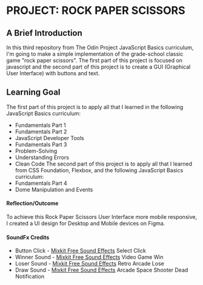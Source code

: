 # PROJECT: ROCK PAPER SCISSORS

## A Brief Introduction
In this third repository from The Odin Project JavaScript Basics curriculum, I'm going to make a simple implementation of the grade-school classic game "rock paper scissors". The first part of this project is focused on javascript and the second part of this project is to create a GUI (Graphical User Interface) with buttons and text.

## Learning Goal
The first part of this project is to apply all that I learned in the following JavaScript Basics curriculum:
- Fundamentals Part 1
- Fundamentals Part 2
- JavaScript Developer Tools
- Fundamentals Part 3
- Problem-Solving
- Understanding Errors
- Clean Code
The second part of this project is to apply all that I learned from CSS Foundation, Flexbox, and the following JavaScript Basics curriculum:
- Fundamentals Part 4
- Dome Manipulation and Events

#### Reflection/Outcome
To achieve this Rock Paper Scissors User Interface more mobile responsive, I created a UI design for Desktop and Mobile devices on Figma.

#### SoundFx Credits
- Button Click - [Mixkit Free Sound Effects](https://mixkit.co/free-sound-effects/click/) Select Click
- Winner Sound - [Mixkit Free Sound Effects](https://mixkit.co/free-sound-effects/win/) Video Game Win
- Loser Sound - [Mixkit Free Sound Effects](https://mixkit.co/free-sound-effects/lose/) Retro Arcade Lose
- Draw Sound - [Mixkit Free Sound Effects](https://mixkit.co/free-sound-effects/arcade/) Arcade Space Shooter Dead Notification